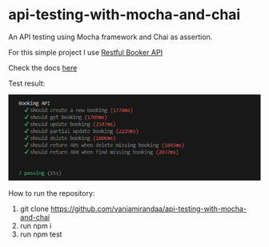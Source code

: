 # api-testing-with-mocha-and-chai
An API testing using Mocha framework and Chai as assertion.

For this simple project I use [Restful Booker API](https://restful-booker.herokuapp.com)


Check the docs [here](https://restful-booker.herokuapp.com/apidoc/index.html)

Test result:

![Alt text](<Screenshot 2023-12-15 211108.png>)

How to run the repository:

1. git clone https://github.com/vaniamirandaa/api-testing-with-mocha-and-chai
2. run npm i
3. run npm test
